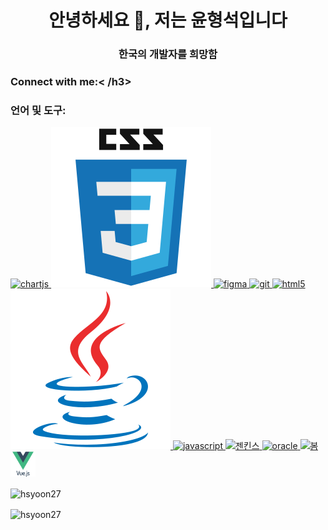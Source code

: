 <h1 align="center">안녕하세요 👋, 저는 윤형석입니다</h1>
<h3 align="center">한국의 개발자를 희망함</h3>

<h3 align="left">Connect with me:< /h3>
<p align="left">
</p>

<h3 align="left">언어 및 도구:</h3>
<p 정렬="왼쪽"> <a href="https://www.chartjs.org" target="_blank" rel="noreferrer"> <img src="https://www.chartjs.org/media /logo-title.svg" alt="chartjs" width="40" height="40"/> </a> <a href="https://www.w3schools.com/css/" target="_blank " rel="noreferrer"> <img src="https://raw.githubusercontent.com/devicons/devicon/master/icons/css3/css3-original-wordmark.svg" alt="css3" 너비="40" 높이="40"/> </a> <a href="https://www.figma.com/" target="_blank" rel="noreferrer"> <img src="https://www.vectorlogo .zone/logos/figma/figma-icon.svg" alt="figma" width="40" height="40"/> </a> <a href="https://git-scm.com/" 타겟 ="_blank" rel="noreferrer"> <img src="https://www.vectorlogo.zone/logos/git-scm/git-scm-icon.svg" alt="git" 너비="40" 높이 ="40"/> </a> <a href="https://www.w3.org/html/" target="_blank" rel="noreferrer"> <img src="https://raw. githubusercontent.com/devicons/devicon/master/icons/html5/html5-original-wordmark.svg" alt="html5" width="40" height="40"/> </a> <a href="https: //www.java.com" target="_blank"rel="noreferrer"> <img src="https://raw.githubusercontent.com/devicons/devicon/master/icons/java/java-original.svg" alt="자바" 너비="40" 높이=" 40"/> </a> <a href="https://developer.mozilla.org/en-US/docs/Web/JavaScript" target="_blank" rel="noreferrer"> <img src="https ://raw.githubusercontent.com/devicons/devicon/master/icons/javascript/javascript-original.svg" alt="javascript" width="40" height="40"/> </a> <a href= "https://www.jenkins.io" target="_blank" rel="noreferrer"> <img src="https://www.vectorlogo.zone/logos/jenkins/jenkins-icon.svg" alt=" 젠킨스"폭="40" 높이="40"/> </a> <a href="https://www.oracle.com/" target="_blank" rel="noreferrer"> <img src="https: //raw.githubusercontent.com/devicons/devicon/master/icons/oracle/oracle-original.svg" alt="oracle" 너비="40" height="40"/> </a> <a href=" https://spring.io/" target="_blank" rel="noreferrer"> <img src="https://www.vectorlogo.zone/logos/springio/springio-icon.svg" alt="봄" 폭="40" 높이="40"/> </a> <a href="https://vuejs.org/" target="_blank" rel="noreferrer"> <img src="https://raw.githubusercontent.com/devicons/devicon/master/icons/vuejs/vuejs-original-wordmark.svg" alt="vuejs" width="40" height="40"/> </a> </p >

<p> <img align="center" src="https://github-readme-stats.vercel.app/api?username=hsyoon27&show_icons=true&locale=en" alt="hsyoon27" /></p>

<p><img align="center" src="https://github-readme-streak-stats.herokuapp.com/?user=hsyoon27&" alt="hsyoon27" /></p>
